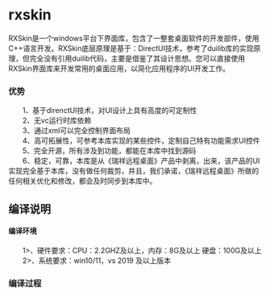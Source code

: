 # rxskin
RXSkin是一个windows平台下界面库，包含了一整套桌面软件的开发部件，使用C++语言开发。RXSkin底层原理是基于：DirectUI技术，参考了duilib库的实现原理，但完全没有引用duilib代码，主要是借鉴了其设计思想。您可以直接使用RXSkin界面库来开发常用的桌面应用，以简化应用程序的UI开发工作。 
###  优势    
&emsp;&emsp;1、基于direnctUI技术，对UI设计上具有高度的可定制性   
&emsp;&emsp;2、无vc运行时库依赖   
&emsp;&emsp;3、通过xml可以完全控制界面布局   
&emsp;&emsp;4、高可拓展性，可参考本库实现的某些控件，定制自己特有功能需求UI控件   
&emsp;&emsp;5、完全开源，所有涉及到功能，都能在本库中找到源码   
&emsp;&emsp;6、稳定，可靠，本库是从《瑞祥远程桌面》产品中剥离，出来，该产品的UI实现完全基于本库，没有做任何裁剪，并且，我们承诺，《瑞祥远程桌面》所做的任何相关优化和修改，都会及时同步到本库中。   

## 编译说明    
####  编译环境

&emsp;&emsp;1>、硬件要求：CPU：2.2GHZ及以上，内存：8G及以上 硬盘：100G及以上    
&emsp;&emsp;2>、系统要求：win10/11，vs 2019 及以上版本    

###  编译过程


